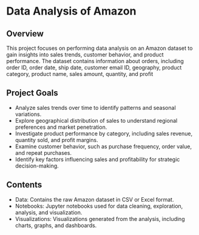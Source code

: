 # Data Analysis of Amazon
## Overview
This project focuses on performing data analysis on an Amazon dataset to gain insights into sales trends, customer behavior, and product performance. The dataset contains information about orders, including order ID, order date, ship date, customer email ID, geography, product category, product name, sales amount, quantity, and profit

## Project Goals
* Analyze sales trends over time to identify patterns and seasonal variations.
* Explore geographical distribution of sales to understand regional preferences and market penetration.
* Investigate product performance by category, including sales revenue, quantity sold, and profit margins.
* Examine customer behavior, such as purchase frequency, order value, and repeat purchases.
* Identify key factors influencing sales and profitability for strategic decision-making.

## Contents
* Data: Contains the raw Amazon dataset in CSV or Excel format.
* Notebooks: Jupyter notebooks used for data cleaning, exploration, analysis, and visualization.
* Visualizations: Visualizations generated from the analysis, including charts, graphs, and dashboards.
